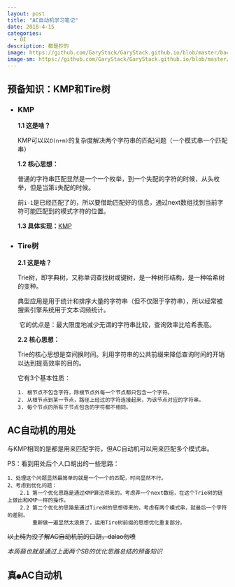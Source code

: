 ```yaml
---
layout: post
title: "AC自动机学习笔记"
date: 2018-4-15
categories:
  - OI
description: 都是抄的
image: https://github.com/GaryStack/GaryStack.github.io/blob/master/background/Other/%E9%9D%9E%E5%8A%A8%E6%BC%AB/t01f8fccaef8f3c914a.jpg?raw=true
image-sm: https://github.com/GaryStack/GaryStack.github.io/blob/master/background/Other/%E9%9D%9E%E5%8A%A8%E6%BC%AB/t01f8fccaef8f3c914a.jpg?raw=true
---
```


## 预备知识：KMP和Tire树

- ### KMP

  **1.1 这是啥？**

  ​	KMP可以以`O(n+m)`的复杂度解决两个字符串的匹配问题（一个模式串一个匹配串）

  **1.2 核心思想：**

  ​	普通的字符串匹配显然是一个一个枚举，到一个失配的字符的时候，从头枚举，但是当第`i`失配的时候。

  ​	前`i-1`是已经匹配了的，所以要借助匹配好的信息，通过next数组找到当前字符可能匹配到的模式字符的位置。

  **1.3 具体实现：**[KMP](https://garystack.github.io/2018/04/15/KMP%E5%AD%A6%E4%B9%A0%E7%AC%94%E8%AE%B0/)

- ### Tire树

  **2.1 这是啥？**

  ​	Trie树，即字典树，又称单词查找树或键树，是一种树形结构，是一种哈希树的变种。

  ​	典型应用是用于统计和排序大量的字符串（但不仅限于字符串），所以经常被搜索引擎系统用于文本词频统计。	

  ​	它的优点是：最大限度地减少无谓的字符串比较，查询效率比哈希表高。

  **2.2  核心思想：**

  ​	Trie的核心思想是空间换时间。利用字符串的公共前缀来降低查询时间的开销以达到提高效率的目的。

  它有3个基本性质：

  ```
  1. 根节点不包含字符，除根节点外每一个节点都只包含一个字符。
  2. 从根节点到某一节点，路径上经过的字符连接起来，为该节点对应的字符串。
  3. 每个节点的所有子节点包含的字符都不相同。
  ```

## AC自动机的用处

与KMP相同的是都是用来匹配字符，但AC自动机可以用来匹配多个模式串。

PS：看到用处后个人口胡出的一些思路：

```
1、处理这个问题显然最简单的就是一个一个的匹配，时间显然不行。
2、考虑到优化问题：
	2.1 第一个优化思路是通过KMP算法得来的，考虑弄一个next数组，在这个Trie树的链上做出和KMP一样的操作。
	2.2 第二个优化的思路是通过Tire树的思想得来的，考虑有两个模式串，就最后一个字符的差别。
	    重新做一遍显然太浪费了，运用Tire树前缀的思想优化重复部分。
```

~~以上纯为没了解AC自动机前的口胡，dalao勿喷~~

*本蒟蒻也就是通过上面两个SB的优化思路总结的预备知识*

## 真`●`AC自动机



